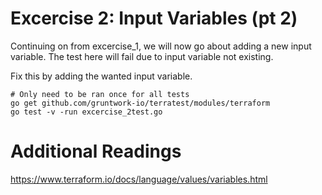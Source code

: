 # Excercise 2: Input Variables (pt 2)

Continuing on from excercise_1, we will now go about adding a new input variable. The test here will fail due to input variable not existing. 

Fix this by adding the wanted input variable.

```
# Only need to be ran once for all tests
go get github.com/gruntwork-io/terratest/modules/terraform
go test -v -run excercise_2test.go
```

# Additional Readings
https://www.terraform.io/docs/language/values/variables.html